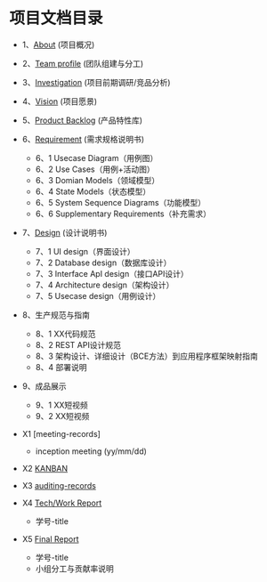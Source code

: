 
项目文档目录
===
* 1、[About](report/documents/About)  (项目概况)
* 2、[Team profile]() (团队组建与分工)
* 3、[Investigation]() (项目前期调研/竞品分析)
* 4、[Vision]() (项目愿景)
* 5、[Product Backlog]() (产品特性库)
* 6、[Requirement]() (需求规格说明书)
  * 6、1 Usecase Diagram（用例图）
  * 6、2 Use Cases（用例+活动图）
  * 6、3 Domian Models（领域模型）
  * 6、4 State Models（状态模型）
  * 6、5 System Sequence Diagrams（功能模型）
  * 6、6 Supplementary Requirements（补充需求）
 
* 7、[Design]() (设计说明书)
  * 7、1 UI design（界面设计）
  * 7、2 Database design（数据库设计）
  * 7、3 Interface ApI design（接口API设计）
  * 7、4 Architecture design（架构设计）
  * 7、5 Usecase design（用例设计）
 
* 8、生产规范与指南
  * 8、1 XX代码规范
  * 8、2 REST API设计规范
  * 8、3 架构设计、详细设计（BCE方法）到应用程序框架映射指南
  * 8、4 部署说明
* 9、成品展示
  * 9、1 XX短视频
  * 9、2 XX短视频
* X1 [meeting-records]
  * inception meeting (yy/mm/dd)
* X2 [KANBAN]()
* X3 [auditing-records]()
* X4 [Tech/Work Report]() 
  * 学号-title
* X5 [Final Report]()
  * 学号-title
  * 小组分工与贡献率说明
